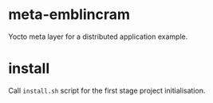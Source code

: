 # meta-emblincram

Yocto meta layer for a distributed application example.

# install

Call `install.sh` script for the first stage project initialisation.

